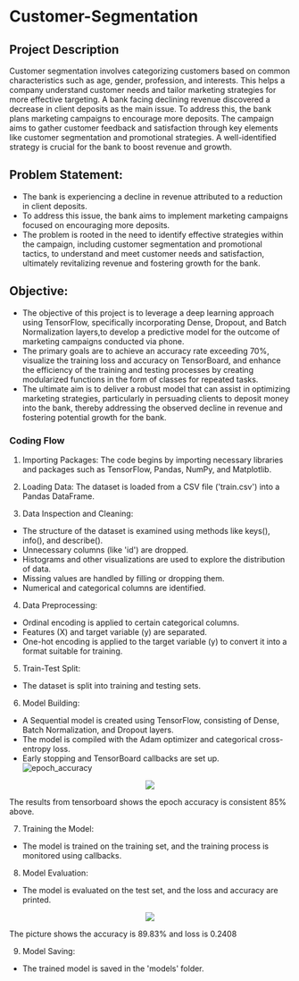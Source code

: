 # Customer-Segmentation

## Project Description
Customer segmentation involves categorizing customers based on common characteristics such as age, gender, profession, and interests. This helps a company understand customer needs and tailor marketing strategies for more effective targeting. A bank facing declining revenue discovered a decrease in client deposits as the main issue. To address this, the bank plans marketing campaigns to encourage more deposits. The campaign aims to gather customer feedback and satisfaction through key elements like customer segmentation and promotional strategies. A well-identified strategy is crucial for the bank to boost revenue and growth.

## Problem Statement:
- The bank is experiencing a decline in revenue attributed to a reduction in client deposits. 
- To address this issue, the bank aims to implement marketing campaigns focused on encouraging more deposits.
- The problem is rooted in the need to identify effective strategies within the campaign, including customer segmentation and promotional tactics, to understand and meet customer needs and satisfaction, ultimately revitalizing revenue and fostering growth for the bank.

## Objective:
- The objective of this project is to leverage a deep learning approach using TensorFlow, specifically incorporating Dense, Dropout, and Batch Normalization layers,to develop a predictive model for the outcome of marketing campaigns conducted via phone.
- The primary goals are to achieve an accuracy rate exceeding 70%, visualize the training loss and accuracy on TensorBoard, and enhance the efficiency of the training and testing processes by creating modularized functions in the form of classes for repeated tasks.
- The ultimate aim is to deliver a robust model that can assist in optimizing marketing strategies, particularly in persuading clients to deposit money into the bank, thereby addressing the observed decline in revenue and fostering potential growth for the bank.

### Coding Flow
1. Importing Packages: The code begins by importing necessary libraries and packages such as TensorFlow, Pandas, NumPy, and Matplotlib.

2. Loading Data: The dataset is loaded from a CSV file ('train.csv') into a Pandas DataFrame.

3. Data Inspection and Cleaning:

  - The structure of the dataset is examined using methods like keys(), info(), and describe().
  - Unnecessary columns (like 'id') are dropped.
  - Histograms and other visualizations are used to explore the distribution of data.
  - Missing values are handled by filling or dropping them.
  - Numerical and categorical columns are identified.

4. Data Preprocessing:

  - Ordinal encoding is applied to certain categorical columns.
  - Features (X) and target variable (y) are separated.
  - One-hot encoding is applied to the target variable (y) to convert it into a format suitable for training.

5. Train-Test Split:

  - The dataset is split into training and testing sets.

6. Model Building:

  - A Sequential model is created using TensorFlow, consisting of Dense, Batch Normalization, and Dropout layers.
  - The model is compiled with the Adam optimizer and categorical cross-entropy loss.
  - Early stopping and TensorBoard callbacks are set up.
![epoch_accuracy]()
<p align="center">
<img src="https://github.com/SalmanSuhaimi/Customer-Segmentation/assets/148429853/fd07708f-f46c-4a46-9384-4a2ae10be0a4"/>
<p>
The results from tensorboard shows the epoch accuracy is consistent 85% above.
  
7. Training the Model:

  - The model is trained on the training set, and the training process is monitored using callbacks.

8. Model Evaluation:

  - The model is evaluated on the test set, and the loss and accuracy are printed.
<p align="center">
<img src="https://github.com/SalmanSuhaimi/Concrete-Crack-Images-for-Classification/assets/148429853/15db0669-3bf1-42da-843f-7b65c3db9fe5"/>
<p>
The picture shows the accuracy is 89.83% and loss is 0.2408

9. Model Saving:

  - The trained model is saved in the 'models' folder.
